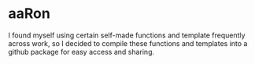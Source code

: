 # aaRon
I found myself using certain self-made functions and template frequently across work, so I decided to compile these functions and templates into a github package for easy access and sharing.
